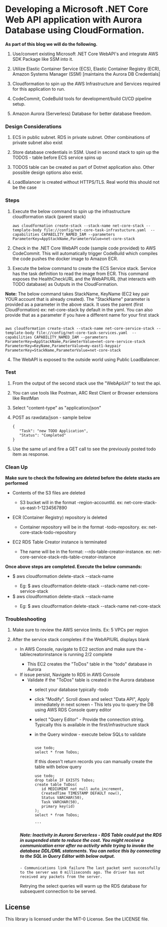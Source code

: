 
# Developing a Microsoft .NET Core Web API application with Aurora Database using CloudFormation. 

**As part of this blog we will do the following.**

1. Use/convert existing Microsoft .NET Core WebAPI's and integrate AWS SDK Package like SSM into it.

2. Utilize Elastic Container Service (ECS), Elastic Container Registry (ECR), Amazon Systems Manager (SSM) [maintains the Aurora DB Credentials]

3. Cloudformation to spin up the AWS Infrastructure and Services required for this application to run.

4. CodeCommit, CodeBuild tools for development/build CI/CD pipeline setup.

4. Amazon Aurora (Serverless) Database for better database freedom.

### Design Considerations

1. ECS in public subnet. RDS in private subnet. Other combinations of private subnet also exist

2. Store database credentials in SSM. Used in second stack to spin up the TODOS - table before ECS service spins up

3. TODOS table can be created as part of Dotnet application also. Other possible design options also exist.

4. LoadBalancer is created without HTTPS/TLS. Real world this should not be the case 

### Steps

1. Execute the below command to spin up the infrastructure cloudformation stack (parent stack)

   ```
   aws cloudformation create-stack --stack-name net-core-stack --template-body file://config/net-core-task-infrastucture.yaml  --capabilities CAPABILITY_NAMED_IAM --parameters  ParameterKey=AppStackName,ParameterValue=net-core-stack
   
   ```

2. Check in the .NET Core WebAPI code (sample code provided) to AWS CodeCommit. This will automatically trigger CodeBuild which compiles the code pushes the docker image to  Amazon ECR.

3. Execute the below command to create the ECS Service stack. Service has the task definition to read the image from ECR. This command exposes the HealthCheckURL and the WebAPIURL (that interacts with TODO database) as Outputs in the CloudFormation.

**Note:** The below command takes StackName, KeyName (EC2 key pair YOUR account that is already created). The "StackName" parameter is provided as a parameter in the above stack. It uses the parent (first CloudFormation) ex: net-core-stack by default in the yaml. You can also provide that as a parameter if you have a different name for your first stack

   ```

   aws cloudformation create-stack --stack-name net-core-service-stack --template-body file://config/net-core-task-services.yaml  --capabilities CAPABILITY_NAMED_IAM --parameters  ParameterKey=AppStackName,ParameterValue=net-core-service-stack ParameterKey=KeyName,ParameterValue=my-east1-keypair ParameterKey=StackName,ParameterValue=net-core-stack

   ```

4. The WebAPI is exposed to the outside world using Public LoadBalancer.

### Test

1. From the output of the second stack use the "WebApiUrl" to test the api.

2. You can use tools like Postman, ARC Rest Client or Browser extensions like RestMan

3. Select "content-type" as "application/json"

4. POST as rawdata/json - sample below

   ```
   {
      "Task": "new TODO Application",
      "Status": "Completed"
   }
   ```
5. Use the same url and fire a GET call to see the previously posted todo item as response.


### Clean Up

**Make sure to check the following are deleted before the delete stacks are performed**

   - Contents of the S3 files are deleted
      - S3 bucket will in the format <stack-name>-region-accountId. ex: net-core-stack-us-east-1-1234567890

   - ECR (Container Registry) repository is deleted
      - Container repository will be in the format <stack-name>-todo-repository. ex: net-core-stack-todo-repository

   - EC2 RDS Table Creator instance is terminated 
      - The name will be in the format: <service-stack-name>--rds-table-creator-instance. ex: net-core-service-stack-rds-table-creator-instance

**Once above steps are completed. Execute the below commands:**
- $ aws cloudformation delete-stack --stack-name <services-stack-name>
   - Eg: $ aws cloudformation delete-stack --stack-name net-core-service-stack
- $ aws cloudformation delete-stack --stack-name <stack-name>
   - Eg: $ aws cloudformation delete-stack --stack-name net-core-stack


### Troubleshooting

1) Make sure to review the AWS service limits. Ex: 5 VPCs per region

2) After the service stack completes if the WebAPIURL displays blank
   - In AWS Console, navigate to EC2 section and make sure the <stack-name>-tablecreatorinstance is running 2/2 complete
      - This EC2 creates the "ToDos" table in the "todo" database in Aurora
   - If issue persist, Navigate to RDS in AWS Console
      - Validate if the "ToDos" table is created in the Aurora database
         - select your database typically <stack-name>-todo
         - click "Modify". Scroll down and select "Data API", Apply immediately in next screen - This lets you to query the DB using AWS RDS Console query editor
         - select "Query Editor" - Provide the connection string. Typically this is available in the first/infrastructure stack
         - in the Query window - execute below SQLs to validate
            ```

            use todo;
            select * from ToDos;

            ```
            If this doesn't return records you can manually create the table with below query
            
            ```
            use todo;
            drop table IF EXISTS ToDos; 
            create table ToDos(
               id MEDIUMINT not null auto_increment,
               CreatedTime TIMESTAMP DEFAULT now(),
               Status VARCHAR(50),
               Task VARCHAR(50),
               primary key(id)
            );
            select * from ToDos;

            '''

      ##### Note: Inactivity in Aurora Serverless - RDS Table could put the RDS in suspended state to reduce the cost. You might receive a communication error after no activity while trying to invoke the database DDL/DML statements. You can notice this by connecting to the SQL in Query Editor with below output.
         - Communications link failure The last packet sent successfully to the server was 0 milliseconds ago. The driver has not received any packets from the server.
      Retrying the select queries will warm up the RDS database for subsequent connection to be served.      

## License

This library is licensed under the MIT-0 License. See the LICENSE file.



